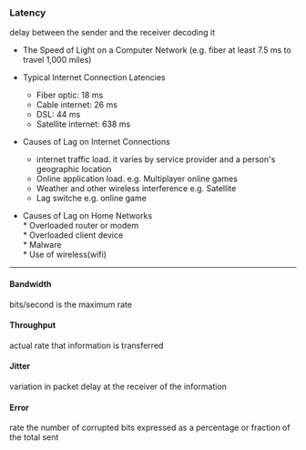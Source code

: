 ### Latency 
delay between the sender and the receiver decoding it
  * The Speed of Light on a Computer Network (e.g. fiber at least 7.5 ms to travel 1,000 miles)    
  * Typical Internet Connection Latencies      
    * Fiber optic: 18 ms     
    * Cable internet: 26 ms     
    * DSL: 44 ms      
    * Satellite internet: 638 ms   
    
  * Causes of Lag on Internet Connections   
    * internet traffic load. it varies by service provider and a person's geographic location     
    * Online application load. e.g. Multiplayer online games     
    * Weather and other wireless interference e.g. Satellite    
    * Lag switche e.g. online game
    
   * Causes of Lag on Home Networks   
    * Overloaded router or modem     
    * Overloaded client device     
    * Malware     
    * Use of wireless(wifi)      
   

---

#### Bandwidth 
bits/second is the maximum rate

#### Throughput 
actual rate that information is transferred    

#### Jitter 
variation in packet delay at the receiver of the information    

#### Error 
rate the number of corrupted bits expressed as a percentage or fraction of the total sent      
